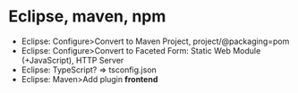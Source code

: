 # Eclipse, maven, npm
* Eclipse: Configure>Convert to Maven Project, project/@packaging=pom
* Eclipse: Configure>Convert to Faceted Form: Static Web Module (+JavaScript), HTTP Server
* Eclipse: TypeScript? => tsconfig.json
* Eclipse: Maven>Add plugin **frontend**